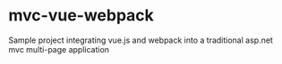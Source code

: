 # mvc-vue-webpack
Sample project integrating vue.js and webpack into a traditional asp.net mvc multi-page application
